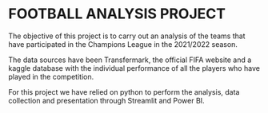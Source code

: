 # FOOTBALL ANALYSIS PROJECT

The objective of this project is to carry out an analysis of the teams that have participated in the Champions League in the 2021/2022 season.

The data sources have been Transfermark, the official FIFA website and a kaggle database with the individual performance of all the players who have played in the competition.

For this project we have relied on python to perform the analysis, data collection and presentation through Streamlit and Power BI.
